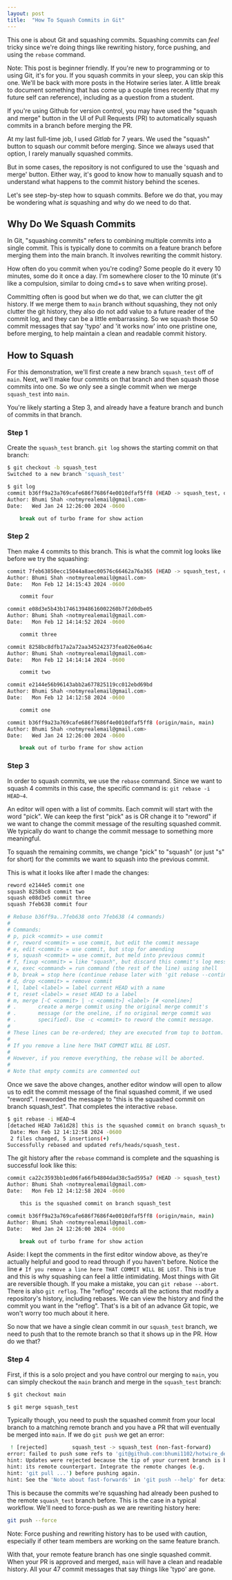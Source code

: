 ```yaml
---
layout: post
title:  "How To Squash Commits in Git"
---
```


This one is about Git and squashing commits. Squashing commits can *feel* tricky since we're doing things like rewriting history, force pushing, and using the `rebase` command.

Note: This post is beginner friendly. If you're new to programming or to using Git, it's for you. If you squash commits in your sleep, you can skip this one. We'll be back with more posts in the Hotwire series later. A little break to document something that has come up a couple times recently (that my future self can reference), including as a question from a student. 

If you're using Github for version control, you may have used the "squash and merge" button in the UI of Pull Requests (PR) to automatically squash commits in a branch before merging the PR.

At my last full-time job, I used *Gitlab* for 7 years. We used the "squash" button to squash our commit before merging. Since we always used that option, I rarely manually squashed commits.

But in some cases, the repository is not configured to use the 'squash and merge' button. Either way, it's good to know how to manually squash and to understand what happens to the commit history behind the scenes. 

Let's see step-by-step how to squash commits. Before we do that, you may be wondering what *is* squashing and why do we need to do that.

## Why Do We Squash Commits

In Git, "squashing commits" refers to combining multiple commits into a single commit. This is typically done to commits on a feature branch before merging them into the main branch. It involves rewriting the commit history.

How often do you commit when you're coding? Some people do it every 10 minutes, some do it once a day. I'm somewhere closer to the 10 minute (it's like a compulsion, similar to doing cmd+s to save when writing prose).

Committing often is good but when we do that, we can clutter the git history. If we merge them to `main` branch without squashing, they not only clutter the git history, they also do not add value to a future reader of the commit log, and they can be a little embarrassing. So we squash those 50 commit messages that say 'typo' and 'it works now' into one pristine one, before merging, to help maintain a clean and readable commit history.

## How to Squash

For this demonstration, we'll first create a new branch `squash_test` off of `main`. Next, we'll make four commits on that branch and then squash those commits into one. So we only see a single commit when we merge `squash_test` into `main`.

You're likely starting a Step 3, and already have a feature branch and bunch of commits in that branch.

### Step 1

Create the `squash_test` branch. `git log` shows the starting commit on that branch:

```bash
$ git checkout -b squash_test
Switched to a new branch 'squash_test'

$ git log
commit b36ff9a23a769cafe686f7686f4e0010dfaf5ff8 (HEAD -> squash_test, origin/main, main)
Author: Bhumi Shah <notmyrealemail@gmail.com>
Date:   Wed Jan 24 12:26:00 2024 -0600

    break out of turbo frame for show action
```

### Step 2

Then make 4 commits to this branch. This is what the commit log looks like before we try the squashing:

```bash
commit 7feb63850ecc15044a8aec00576c66462a76a365 (HEAD -> squash_test, origin/squash_test)
Author: Bhumi Shah <notmyrealemail@gmail.com>
Date:   Mon Feb 12 14:15:43 2024 -0600

    commit four

commit e08d3e5b43b174613948616002260b7f2d0dbe05
Author: Bhumi Shah <notmyrealemail@gmail.com>
Date:   Mon Feb 12 14:14:52 2024 -0600

    commit three

commit 8258bc8dfb17a2a72aa345242373fea026e06a4c
Author: Bhumi Shah <notmyrealemail@gmail.com>
Date:   Mon Feb 12 14:14:14 2024 -0600

    commit two

commit e2144e56b96143abb2a677825119cc012ebd69bd
Author: Bhumi Shah <notmyrealemail@gmail.com>
Date:   Mon Feb 12 14:12:58 2024 -0600

    commit one

commit b36ff9a23a769cafe686f7686f4e0010dfaf5ff8 (origin/main, main)
Author: Bhumi Shah <notmyrealemail@gmail.com>
Date:   Wed Jan 24 12:26:00 2024 -0600

    break out of turbo frame for show action
```

### Step 3

In order to squash commits, we use the `rebase` command. Since we want to squash 4 commits in this case, the specific command is: `git rebase -i HEAD~4`.

An editor will open with a list of commits. Each commit will start with the word "pick". We can keep the first "pick" as is OR change it to "reword" if we want to change the commit message of the resulting squashed commit. We typically do want to change the commit message to something more meaningful. 

To squash the remaining commits, we change "pick" to "squash" (or just "s" for short) for the commits we want to squash into the previous commit.

This is what it looks like after I made the changes:

```bash
reword e2144e5 commit one
squash 8258bc8 commit two
squash e08d3e5 commit three
squash 7feb638 commit four

# Rebase b36ff9a..7feb638 onto 7feb638 (4 commands)
#
# Commands:
# p, pick <commit> = use commit
# r, reword <commit> = use commit, but edit the commit message
# e, edit <commit> = use commit, but stop for amending
# s, squash <commit> = use commit, but meld into previous commit
# f, fixup <commit> = like "squash", but discard this commit's log message
# x, exec <command> = run command (the rest of the line) using shell
# b, break = stop here (continue rebase later with 'git rebase --continue')
# d, drop <commit> = remove commit
# l, label <label> = label current HEAD with a name
# t, reset <label> = reset HEAD to a label
# m, merge [-C <commit> | -c <commit>] <label> [# <oneline>]
# .       create a merge commit using the original merge commit's
# .       message (or the oneline, if no original merge commit was
# .       specified). Use -c <commit> to reword the commit message.
#
# These lines can be re-ordered; they are executed from top to bottom.
#
# If you remove a line here THAT COMMIT WILL BE LOST.
#
# However, if you remove everything, the rebase will be aborted.
#
# Note that empty commits are commented out
```

Once we save the above changes, another editor window will open to allow us to edit the commit message of the final squashed commit, if we used "reword". I reworded the message to "this is the squashed commit on branch squash_test". That completes the interactive `rebase`.

```bash
$ git rebase -i HEAD~4
[detached HEAD 7a61d28] this is the squashed commit on branch squash_test
 Date: Mon Feb 12 14:12:58 2024 -0600
 2 files changed, 5 insertions(+)
Successfully rebased and updated refs/heads/squash_test.
```

The git history after the `rebase` command is complete and the squashing is successful look like this:

```bash
commit ca22c3593bb1ed06fa66fb4804dad38c5ad595a7 (HEAD -> squash_test)
Author: Bhumi Shah <notmyrealemail@gmail.com>
Date:   Mon Feb 12 14:12:58 2024 -0600

    this is the squashed commit on branch squash_test

commit b36ff9a23a769cafe686f7686f4e0010dfaf5ff8 (origin/main, main)
Author: Bhumi Shah <notmyrealemail@gmail.com>
Date:   Wed Jan 24 12:26:00 2024 -0600

    break out of turbo frame for show action
```

Aside: I kept the comments in the first editor window above, as they're actually helpful and good to read through if you haven't before. Notice the line `# If you remove a line here THAT COMMIT WILL BE LOST.` This is true and this is why squashing can feel a little intimidating. Most things with Git are reversible though. If you make a mistake, you can `git rebase --abort`. There is also `git reflog`. The "reflog" records all the actions that modify a repository's history, including rebases. We can view the history and find the commit you want in the "reflog". That's is a bit of an advance Git topic, we won't worry too much about it here.

So now that we have a single clean commit in our `squash_test` branch, we need to push that to the remote branch so that it shows up in the PR. How do we that?

### Step 4

First, if this is a solo project and you have control our merging to `main`, you can simply checkout the `main` branch and merge in the `squash_test` branch:

```bash
$ git checkout main

$ git merge squash_test
```

Typically though, you need to push the squashed commit from your local branch to a matching remote branch and you have a PR that will eventually be merged into `main`. If we do `git push` we get an error:

```bash
 ! [rejected]        squash_test -> squash_test (non-fast-forward)
error: failed to push some refs to 'git@github.com:bhumi1102/hotwire_demos.git'
hint: Updates were rejected because the tip of your current branch is behind
hint: its remote counterpart. Integrate the remote changes (e.g.
hint: 'git pull ...') before pushing again.
hint: See the 'Note about fast-forwards' in 'git push --help' for details.
```

This is because the commits we're squashing had already been pushed to the remote `squash_test` branch before. This is the case in a typical workflow. We'll need to force-push as we are rewriting history here:

```bash
git push --force
```

Note: Force pushing and rewriting history has to be used with caution, especially if other team members are working on the same feature branch.

With that, your remote feature branch has one single squashed commit. When your PR is approved and merged, `main` will have a clean and readable history. All your 47 commit messages that say things like 'typo' are gone.

